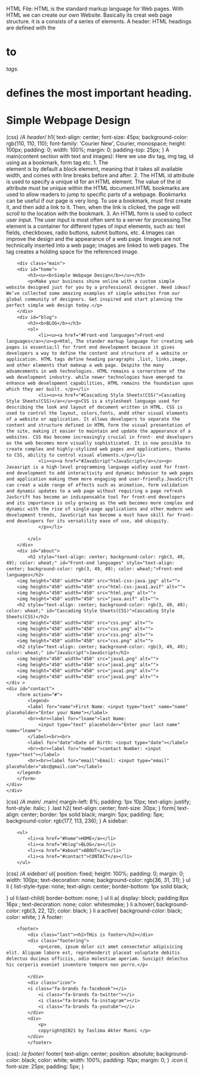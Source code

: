 HTML File:
		HTML is the standard markup language for Web pages. With HTML we can create our own Website. Basically its creat web page structure. it is a consists of a series of elements.
A header:
		HTML headings are defined with the <h1> to <h6> tags. <h1> defines the most important heading. 
		<!--A header-->
    <h1>Simple Webpage Design</h1>
(css)
/*A header*/
h1{
    text-align: center;
    font-size: 45px;
    background-color: rgb(110, 110, 110);
    font-family: 'Courier New', Courier, monospace;
    height: 100px;
    padding: 0;
    width: 100%;
    margin: 0;
    padding-top: 25px;
}
A main(content section with text and images):
		Here we use div tag, img tag, id using as a bookmark, form tag etc. 
		    1. The <div> element is by default a block element, meaning that it takes all 		available width, and comes with line breaks before and after.
		  2. The HTML id attribute is used to specify a unique id for an HTML element.              The value of the id attribute must be unique within the HTML document.HTML bookmarks are used to allow readers to jump to specific parts of a webpage. Bookmarks can be useful if our page is very long. To use a bookmark,  must first create it, and then add a link to it. Then, when the link is clicked, the page will scroll to the location with the bookmark.
		  3. An HTML form is used to collect user input. The user input is most often sent to a server for processing.The <form> element is a container for different types of input elements, such as: text fields, checkboxes, radio buttons, submit buttons, etc. 
		4.Images can improve the design and the appearance of a web page. Images are not technically inserted into a web page; images are linked to web pages. The <img> tag creates a holding space for the referenced image.
<!--A main-->
        <div class="main">
        <div id="home">
            <h3><u><b>Simple Webpage Design</b></u></h3>
            <p>Make your business shine online with a custom simple website designed just for you by a professional designer. Need ideas? We’ve collected some amazing examples of simple websites from our global community of designers. Get inspired and start planning the perfect simple web design today.</p>
        </div>
        <div id="blog">
            <h3><b>BLOG</b></h3>
            <ol>
                <li><u><a href="#Front-end languages">Front-end languages</a></u><p>Html, The stander markup language for creating web pages is essentia;ll for front end development because it gives developers a way to define the content and structure of a website or application. HTML tags define heading paragraphs ,list, links,image, and other elements that makeup a web page. Despite the many advamcements in web technologies. HTML remains a cornerstone of the web development industry. while newer technologies have emerged to enhance web development capabilities, HTML remains the foundation upon which they aer built. </p></li>
                <li><u><a href="#Cascading Style Sheets(CSS)">Cascading Style Sheets(CSS)</a></u><p>CSS is a stylesheet language used for describing the look and layout of document written in HTML. CSS is used to control the layout, colors,fonts, andd other visual elements of a website or application. It allows developers to separate the content and structure defined in HTML form the visual presentation of the site, making it easier to maintain and update the appearance of a websites. CSS Has become increasingly crucial in front- end developers as the web becomes more visually sophisticated. It is now possible to create complex and highly-stylized web pages and applications, thanks to CSS, ability to control visual elements.</p></li>
                <li><u><a href="#JavaScript">JavaScript</a></u><p>    Javasript is a high-level programming language widley used for front-end development to add interactivity and dynamic behavior to web pages and application making them more engaging and user-friendly.JavaScrift can creat a wide range of effects such as animation, form validation and dynamic updates to a web page without requiring a page refresh JavScrift has become an indispensable tool for front-end developers and its importance is only growing as the web becomes more complex and dynamic with the rise of single-page applications and other modern web development trends, JaveScript has become a must have skill for front-end developers for its versatility ease of use, abd ubiquity.
                </p></li>
        
            </ol>
        </div>
        <div id="about">
            <h2 style="text-align: center; background-color: rgb(3, 49, 49); color: wheat;" id="Front-end languages" style="text-align: center; background-color: rgb(3, 49, 49); color: wheat;">Front-end languages</h2>
        <img height="450" width="450" src="html-css-java.jpg" alt="">
        <img height="450" width="450" src="html-css-java1.avif" alt="">
        <img height="450" width="450" src="html.png" alt="">
        <img height="450" width="450" src="java.avif" alt="">
        <h2 style="text-align: center; background-color: rgb(3, 49, 49); color: wheat;" id="Cascading Style Sheets(CSS)">Cascading Style Sheets(CSS)</h2>
        <img height="450" width="450" src="css.png" alt="">
        <img height="450" width="450" src="css.png" alt="">
        <img height="450" width="450" src="css.png" alt="">
        <img height="450" width="450" src="css.png" alt="">
        <h2 style="text-align: center; background-color: rgb(3, 49, 49); color: wheat;" id="JavaScript">JavaScript</h2>
        <img height="450" width="450" src="java1.png" alt="">
        <img height="450" width="450" src="java1.png" alt="">
        <img height="450" width="450" src="java1.png" alt="">
        <img height="450" width="450" src="java1.png" alt="">
    </div >
    <div id="contact">
        <form action="#">
            <legend>
            <label for="name">First Name: <input type="text" name="name" placeholder="Enter your Name"></label>
            <br><br><label for="lname">last Name:
                <input type="text" placeholder="Enter your last name" name="lname">
            </label><br><br>
            <label for="date">Date of Birth: <input type="date"></label>
            <br><br><label for="number">contact Number: <input type="text"></label>
            <br><br><label for="email">Email: <input type="email" placeholder="abc@gmail.com"></label>
        </legend>
        </form>
    </div>
    </div>
(css)
/*A main*/
.main{
    margin-left: 8%;
    padding: 1px 10px;
    text-align: justify;
    font-style: italic;
}
.last h2{
    text-align: center;
    font-size: 30px;
}
form{
    text-align: center;
    border: 1px solid black;
    margin: 5px;
    padding: 5px;
    background-color: rgb(177, 113, 236);
}
A sidebar: 

 <!--A sidebar-->
        <ul>
            <li><a href="#home">HOME</a></li>
            <li><a href="#blog">BLOG</a></li>
            <li><a href="#about">ABOUT</a></li>
            <li><a href="#contact">CONTACT</a></li>
        </ul> 
(css)
/*A sidebar*/
 ul{
    position: fixed;
    height: 100%;
    padding: 0;
    margin: 0;
    width: 100px;
    text-decoration: none;
    background-color: rgb(36, 31, 31);
}
ul li {
    list-style-type: none;
    text-align: center;
    border-bottom: 1px solid black;

}
ul li:last-child{
    border-bottom: none;
}
ul li a{
    display: block;
    padding:8px 16px ;
    text-decoration: none;
    color: whitesmoke;
}
li a:hover{
    background-color: rgb(3, 22, 12);
    color: black;
}
li a:active{
    background-color: black;
    color: white;
}
A footer:
 <!--A footer-->
        <footer>
            <div class="last"><h2>THis is footer</h2></div>
            <div class="footering">
                <p>Lorem, ipsum dolor sit amet consectetur adipisicing elit. Aliquam labore est, reprehenderit placeat voluptate debitis delectus ducimus officiis, odio molestiae aperiam. Suscipit delectus hic corporis eveniet inventore tempore non porro.</p>
        
            </div>
            <div class="icon">
            <i class="fa-brands fa-facebook"></i>
                <i class="fa-brands fa-twitter"></i>
                <i class="fa-brands fa-instagram"></i>
                <i class="fa-brands fa-youtube"></i>
            </div>
            <div>
                <p>
                copyright@2021 by Taslima Akter Munni </p>
            </div>
            </footer>
(css):
/*a footer*/
footer{
    text-align: center;
    position: absolute;
    background-color: black;
    color: white;
    width: 100%;
    padding: 10px;
    margin: 0;
}
.icon i{
    font-size: 25px;
    padding: 5px;
}

